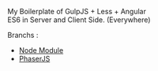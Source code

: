 My Boilerplate of GulpJS + Less + Angular  
ES6 in Server and Client Side. (Everywhere)


Branchs : 

* [Node Module](https://github.com/webcaetano/boilerplate-gulp-webapp/tree/simple-node)
* [PhaserJS](https://github.com/webcaetano/boilerplate-gulp-webapp/tree/phaser-local)
